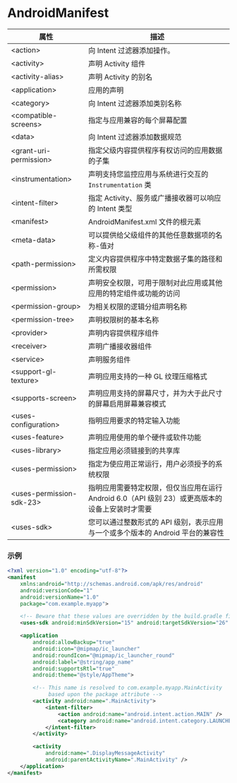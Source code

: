 # AndroidManifest

| 属性                      | 描述                                                         |
| ------------------------- | ------------------------------------------------------------ |
| \<action>                 | 向 Intent 过滤器添加操作。                                   |
| \<activity>               | 声明 Activity 组件                                           |
| \<activity-alias>         | 声明 Activity 的别名                                         |
| \<application>            | 应用的声明                                                   |
| \<category>               | 向 Intent 过滤器添加类别名称                                 |
| \<compatible-screens>     | 指定与应用兼容的每个屏幕配置                                 |
| \<data>                   | 向 Intent 过滤器添加数据规范                                 |
| \<grant-uri-permission>   | 指定父级内容提供程序有权访问的应用数据的子集                 |
| \<instrumentation>        | 声明支持您监控应用与系统进行交互的 `Instrumentation` 类      |
| \<intent-filter>          | 指定 Activity、服务或广播接收器可以响应的 Intent 类型        |
| \<manifest>               | AndroidManifest.xml 文件的根元素                             |
| \<meta-data>              | 可以提供给父级组件的其他任意数据项的名称-值对                |
| \<path-permission>        | 定义内容提供程序中特定数据子集的路径和所需权限               |
| \<permission>             | 声明安全权限，可用于限制对此应用或其他应用的特定组件或功能的访问 |
| \<permission-group>       | 为相关权限的逻辑分组声明名称                                 |
| \<permission-tree>        | 声明权限树的基本名称                                         |
| \<provider>               | 声明内容提供程序组件                                         |
| \<receiver>               | 声明广播接收器组件                                           |
| \<service>                | 声明服务组件                                                 |
| \<support-gl-texture>     | 声明应用支持的一种 GL 纹理压缩格式                           |
| \<supports-screen>        | 声明应用支持的屏幕尺寸，并为大于此尺寸的屏幕启用屏幕兼容模式 |
| \<uses-configuration>     | 指明应用要求的特定输入功能                                   |
| \<uses-feature>           | 声明应用使用的单个硬件或软件功能                             |
| \<uses-library>           | 指定应用必须链接到的共享库                                   |
| \<uses-permission>        | 指定为使应用正常运行，用户必须授予的系统权限                 |
| \<uses-permission-sdk-23> | 指明应用需要特定权限，但仅当应用在运行 Android 6.0（API 级别 23）或更高版本的设备上安装时才需要 |
| \<uses-sdk>               | 您可以通过整数形式的 API 级别，表示应用与一个或多个版本的 Android 平台的兼容性 |

### 示例

```xml
<?xml version="1.0" encoding="utf-8"?>
<manifest
    xmlns:android="http://schemas.android.com/apk/res/android"
    android:versionCode="1"
    android:versionName="1.0"
    package="com.example.myapp">

    <!-- Beware that these values are overridden by the build.gradle file -->
    <uses-sdk android:minSdkVersion="15" android:targetSdkVersion="26" />

    <application
        android:allowBackup="true"
        android:icon="@mipmap/ic_launcher"
        android:roundIcon="@mipmap/ic_launcher_round"
        android:label="@string/app_name"
        android:supportsRtl="true"
        android:theme="@style/AppTheme">

        <!-- This name is resolved to com.example.myapp.MainActivity
             based upon the package attribute -->
        <activity android:name=".MainActivity">
            <intent-filter>
                <action android:name="android.intent.action.MAIN" />
                <category android:name="android.intent.category.LAUNCHER" />
            </intent-filter>
        </activity>

        <activity
            android:name=".DisplayMessageActivity"
            android:parentActivityName=".MainActivity" />
    </application>
</manifest>
```

